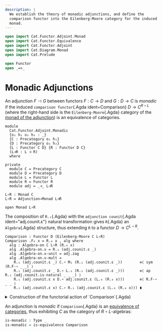 ```yaml
---
description: |
  We establish the theory of monadic adjunctions, and define the
  comparison functor into the Eilenberg-Moore category for the induced
  monad.
---
```

```agda
open import Cat.Functor.Adjoint.Monad
open import Cat.Functor.Equivalence
open import Cat.Functor.Adjoint
open import Cat.Diagram.Monad
open import Cat.Prelude

open Functor
open _=>_
```

# Monadic Adjunctions

An adjunction $F \dashv G$ between functors $F : C \to D$ and $G : D \to
C$ is _monadic_ if the induced `comparison functor`{.Agda
ident=Comparison} $D \to C^{R \circ L}$ (where the right-hand side is
the `Eilenberg-Moore`{.Agda} category of the [monad of the
adjunction](Cat.Functor.Adjoint.Monad.html)) is an equivalence of
categories.

```
module
  Cat.Functor.Adjoint.Monadic
  {o₁ h₁ o₂ h₂ : _}
  {C : Precategory o₁ h₁}
  {D : Precategory o₂ h₂}
  {L : Functor C D} {R : Functor D C}
  (L⊣R : L ⊣ R)
  where

private
  module C = Precategory C
  module D = Precategory D
  module L = Functor L
  module R = Functor R
  module adj = _⊣_ L⊣R

L∘R : Monad C
L∘R = Adjunction→Monad L⊣R

open Monad L∘R
```

The composition of `R.₁`{.Agda} with the `adjunction counit`{.Agda
ident="adj.counit.ε"} natural transformation gives `R`{.Agda} an
`Algebra`{.Agda} structure, thus extending `R` to a functor $D \to C^{L
\circ R}$.

```
Comparison : Functor D (Eilenberg-Moore C L∘R)
Comparison .F₀ x = R.₀ x , alg where
  alg : Algebra-on C L∘R (R.₀ x)
  alg .Algebra-on.ν = R.₁ (adj.counit.ε _)
  alg .Algebra-on.ν-unit = adj.zag
  alg .Algebra-on.ν-mult =
    R.₁ (adj.counit.ε _) C.∘ M₁ (R.₁ (adj.counit.ε _))        ≡⟨ sym (R.F-∘ _ _) ⟩
    R.₁ (adj.counit.ε _ D.∘ L.₁ (R.₁ (adj.counit.ε _)))       ≡⟨ ap R.₁ (adj.counit.is-natural _ _ _) ⟩
    R.₁ (adj.counit.ε x D.∘ adj.counit.ε (L.₀ (R.₀ x)))       ≡⟨ R.F-∘ _ _ ⟩
    R.₁ (adj.counit.ε x) C.∘ R.₁ (adj.counit.ε (L.₀ (R.₀ x))) ∎
```

<details>
<summary> Construction of the functorial action of `Comparison`{.Agda} </summary>
```
Comparison .F₁ x = hom where
  open Algebra-hom
  hom : Algebra-hom C _ _ _
  hom .morphism = R.₁ x
  hom .commutes =
    R.₁ x C.∘ R.₁ (adj.counit.ε _)        ≡⟨ sym (R.F-∘ _ _) ⟩
    R.₁ (x D.∘ adj.counit.ε _)            ≡⟨ ap R.₁ (sym (adj.counit.is-natural _ _ _)) ⟩
    R.₁ (adj.counit.ε _ D.∘ L.₁ (R.₁ x))  ≡⟨ R.F-∘ _ _ ⟩
    R.₁ (adj.counit.ε _) C.∘ M₁ (R.₁ x)   ∎
Comparison .F-id    = Algebra-hom-path _ R.F-id
Comparison .F-∘ f g = Algebra-hom-path _ (R.F-∘ _ _)
```
</details>

An adjunction is _monadic_ if `Comparison`{.Agda} is an [equivalence of
categories], thus exhibiting $C$ as the category of $R\circ L$-algebras:

[equivalence of categories]: Cat.Functor.Equivalence.html

```agda
is-monadic : Type _
is-monadic = is-equivalence Comparison
```

<!--
```agda
_ = Algebra
```
-->
